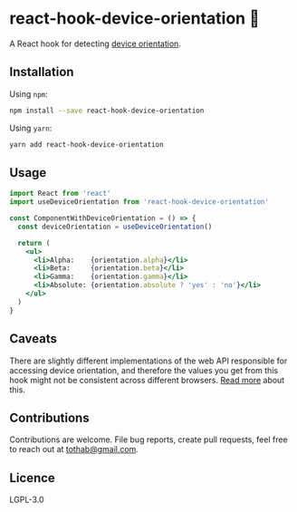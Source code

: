 # react-hook-device-orientation :dizzy:

A React hook for detecting [device orientation](https://developer.mozilla.org/en-US/docs/Web/API/Detecting_device_orientation).

## Installation

Using `npm`:

```sh
npm install --save react-hook-device-orientation
```

Using `yarn`:

```sh
yarn add react-hook-device-orientation
```

## Usage

```jsx
import React from 'react'
import useDeviceOrientation from 'react-hook-device-orientation'

const ComponentWithDeviceOrientation = () => {
  const deviceOrientation = useDeviceOrientation()

  return (
    <ul>
      <li>Alpha:    {orientation.alpha}</li>
      <li>Beta:     {orientation.beta}</li>
      <li>Gamma:    {orientation.gamma}</li>
      <li>Absolute: {orientation.absolute ? 'yes' : 'no'}</li>
    </ul>
  )
}
```

## Caveats

There are slightly different implementations of the web API responsible for accessing device orientation, and therefore the values you get from this hook might not be consistent across different browsers. [Read more](https://caniuse.com/#feat=deviceorientation) about this.

## Contributions

Contributions are welcome. File bug reports, create pull requests, feel free to reach out at tothab@gmail.com.

## Licence

LGPL-3.0
